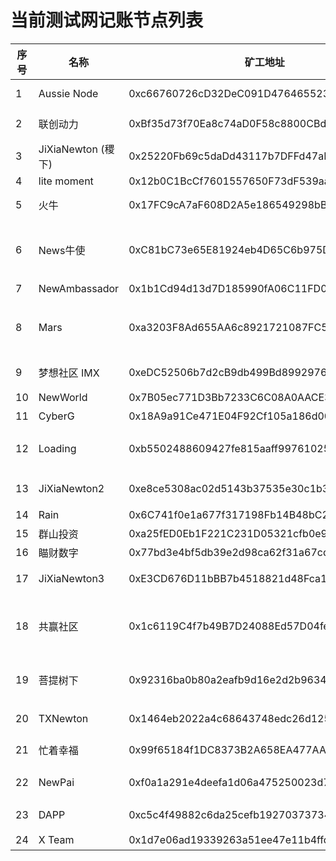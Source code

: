 # 当前测试网记账节点列表

序号 |名称 | 矿工地址  | RPC Url | 联系方式
--|--|--|--|--
1|Aussie Node | 0xc66760726cD32DeC091D47646552351444e740EC | http://139.99.155.31:8801 | Wechat: Chris_Australia <Br> Telegram: Chris_S
2|联创动力 | 0xBf35d73f70Ea8c74aD0F58c8800CBdE52462536b | http://111.229.219.19:8801 | 微信号（WeChat）： logY_LCDL
3|JiXiaNewton (稷下) | 0x25220Fb69c5daDd43117b7DFFd47aDB551855ca9 | http://207.148.24.237:8801 | 微信公众号（同微信号）：JiXiaNewton 稷下牛顿
4|lite moment | 0x12b0C1BcCf7601557650F73dF539aa80D3A80105 | http://miner.litemoment.com:8801
5|火牛 | 0x17FC9cA7aF608D2A5e186549298bB2Ed79c2578F | http://106.14.58.1:8801 | 微信号（WeChat）：lwlc666
6|News牛使 | 0xC81bC73e65E81924eb4D65C6b975D49112595eE9 | http://51.79.156.75:8801 | 微信号（WeChat）：yange833 <Br> Telegram(电报) 或 币用 ：@ilvyou
7|NewAmbassador | 0x1b1Cd94d13d7D185990fA06C11FD088ab9b15f7D | http://139.99.61.166:8801 | 微信(WeChat)： jasz929
8|Mars | 0xa3203F8Ad655AA6c8921721087FC576489A00Bf0 | http://139.196.58.165:8801 | 邮箱： gjw00001@126.com <Br> 微信号（WeChat）： gongjianwei00001
9|梦想社区 IMX | 0xeDC52506b7d2cB9db499Bd89929763b5F311b7E6 | http://47.108.81.110:8801 | 微信号（WeChat）： Zqy15789_ZhengQingYu
10|NewWorld | 0x7B05ec771D3Bb7233C6C08A0AACE352Eb65F5339 | http://106.55.254.136:8801 | 微信号： lyc252764708
11|CyberG | 0x18A9a91Ce471E04F92Cf105a186d00a788737c48 | http://112.126.61.216:8801 | 微信号：hi-hi-jjh
12|Loading | 0xb5502488609427fe815aaff997610254acC72755 | http://101.37.64.152:8801 | 微信：plpldr666 <Br> 邮箱：370784592@qq.com 
13|JiXiaNewton2 | 0xe8ce5308ac02d5143b37535e30c1b3797dcca83d | http://107.182.187.108:8801 | 微信公众号（同微信号）：JiXiaNewton 稷下牛顿
14|Rain | 0x6C741f0e1a677f317198Fb14B48bC2F80fA72Fe1 | http://8.129.22.238:8801 | 微信号： xiao_yiyi_2013
15|群山投资 | 0xa25fED0Eb1F221C231D05321cfb0e9F7636ecE84 | http://47.115.137.55:8801 | 微信号： zouyh999
16|瞄财数字 | 0x77bd3e4bf5db39e2d98ca62f31a67cdd412c1173 | http://182.92.117.172:8801 | sunlin@miaocaiwang.com
17|JiXiaNewton3 | 0xE3CD676D11bBB7b4518821d48Fca18cDB88aFe91 | http://119.145.38.77:8801 |  微信公众号（同微信号）：JiXiaNewton 稷下牛顿
18|共赢社区 | 0x1c6119C4f7b49B7D24088Ed57D04fef50bd162Ca | http://39.98.182.29:8801 | 微信（WeChat）: yq196888  微信公众号：中鼎贷 邮箱: 947094139@qq.com
19|菩提树下 | 0x92316ba0b80a2eafb9d16e2d2b96348b5ae5411f | http://39.98.254.225:8801 | 微信（WeChat）: puti-sx  微信公众号：   邮箱: ysri@qq.com
20|TXNewton | 0x1464eb2022a4c68643748edc26d1254a61f08911 | http://113.105.67.90:8801 | 微信（WeChat）:  Ace_LYDY
21|忙着幸福|  0x99f65184f1DC8373B2A658EA477AAc57474eC21D  | http://8.134.8.152:8801 | 微信（WeChat）:  liang827476009
22|NewPai | 0xf0a1a291e4deefa1d06a475250023d7a9a7b10a7 | http://39.98.91.255:8801 | 微信（WeChat）:  myrtm2000，hi-hi-jjh
23|DAPP | 0xc5c4f49882c6da25cefb192703737345e1230e79 | http://113.105.67.91:8801 | 微信（WeChat）:  Ace_LYDY
24|X Team | 0x1d7e06ad19339263a51ee47e11b4ffd10d4a83ba | https://rpc1.newchain.newtonproject.org | 微信号： newtonadmin
